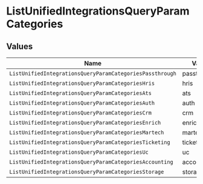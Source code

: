 # ListUnifiedIntegrationsQueryParamCategories


## Values

| Name                                                     | Value                                                    |
| -------------------------------------------------------- | -------------------------------------------------------- |
| `ListUnifiedIntegrationsQueryParamCategoriesPassthrough` | passthrough                                              |
| `ListUnifiedIntegrationsQueryParamCategoriesHris`        | hris                                                     |
| `ListUnifiedIntegrationsQueryParamCategoriesAts`         | ats                                                      |
| `ListUnifiedIntegrationsQueryParamCategoriesAuth`        | auth                                                     |
| `ListUnifiedIntegrationsQueryParamCategoriesCrm`         | crm                                                      |
| `ListUnifiedIntegrationsQueryParamCategoriesEnrich`      | enrich                                                   |
| `ListUnifiedIntegrationsQueryParamCategoriesMartech`     | martech                                                  |
| `ListUnifiedIntegrationsQueryParamCategoriesTicketing`   | ticketing                                                |
| `ListUnifiedIntegrationsQueryParamCategoriesUc`          | uc                                                       |
| `ListUnifiedIntegrationsQueryParamCategoriesAccounting`  | accounting                                               |
| `ListUnifiedIntegrationsQueryParamCategoriesStorage`     | storage                                                  |
